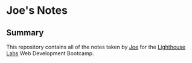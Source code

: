 # Joe's Notes 

## Summary 

This repository contains all of the notes taken by [Joe](https://github.com/SociaJL/lighthouseWebNotes-)  for the [Lighthouse Labs](https://www.lighthouselabs.ca) Web Development Bootcamp.

